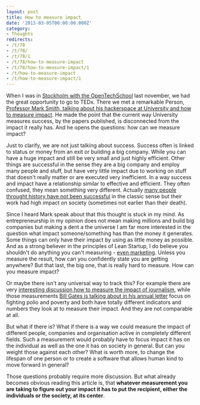```yaml
---
layout: post
title: How to measure impact
date: '2013-03-05T00:00:00.000Z'
category:
- Thoughts
redirects:
- /t/78
- /t/78/
- /t/78/1
- /t/78/how-to-measure-impact
- /t/78/how-to-measure-impact/1
- /t/how-to-measure-impact
- /t/how-to-measure-impact/1
---
```




When I was in [Stockholm with the OpenTechSchool](http://blog.opentechschool.org/2012/09/stockholm-calling.html) last november, we had the great opportunity to go to TEDx. There we met a remarkable Person, [Professor Mark Smith, talking about his hackerspace at University and how to measure impact](http://www.youtube.com/watch?v=BF56NEcmWDE). He made the point that the current way University measures success, by the papers published, is disconnected from the impact it really has. And he opens the questions: how can we measure impact?

Just to clarify, we are not just talking about success. Success often is linked to status or money from an exit or building a big company. While you can have a huge impact and still be very small and just highly efficient. Other things are successful in the sense they are a big company and employ many people and stuff, but have very little impact due to working on stuff that doesn't really matter or are executed very inefficient. In a way success and impact have a relationship similar to effective and efficient. They often confused, they mean something very different. Actually [many people throught history have not been successful](http://mentalfloss.com/article/28010/10-cultural-giants-who-died-coinless) in the classic sense but their work had high impact on society (sometimes not earlier than their death).

Since I heard Mark speak about that this thought is stuck in my mind. As entrepreneurship in my opinion does not mean making millions and build big companies but making a dent a the universe I am far more interested in the question what impact someone/something has than the money it generates. Some things can only have their impact by using as little money as possible. And as a strong believer in the principles of Lean Startup, I do believe you shouldn't do anything you can't measuring - [even marketing](/2012/05/23/dont-do-non-performance-marketing/). Unless you measure the result, how can you confidently state you are getting anywhere? But that last, the big one, that is really hard to measure. How can you measure impact?

Or maybe there isn't any universal way to track this? For example there are very [interesting discussion how to measure the impact of journalism](http://www.niemanlab.org/2012/08/metrics-metrics-everywhere-how-do-we-measure-the-impact-of-journalism/), while those measurements [Bill Gates is talking about in his annual letter](http://annualletter.gatesfoundation.org/) focus on fighting polio and poverty and both have totally different indicators and numbers they look at to measure their impact. And they are not comparable at all. 

But what if there is? What if there is a way we could measure the impact of different people, companies and organisation active in completely different fields. Such a measurement would probably have to focus impact it has on the individual as well as the one it has on society in general. But can you weight those against each other? What is worth more, to change the lifespan of one person or to create a software that allows human kind to move forward in general?

Those questions probably require more discussion. But what already becomes obvious reading this article is, that **whatever measurement you are taking to figure out your impact it has to put the recipient, either the individuals or the society, at its center**.
